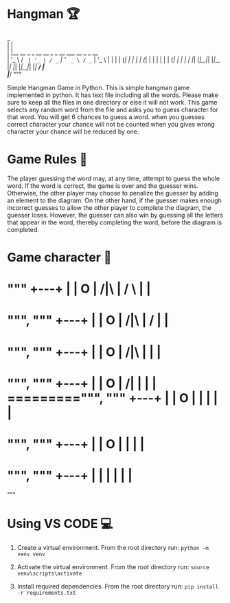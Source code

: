 # Hangman 🏆

 _                                             
| |                                            
| |__   __ _ _ __   __ _ _ __ ___   __ _ _ __  
| '_ \ / _` | '_ \ / _` | '_ ` _ \ / _` | '_ \ 
| | | | (_| | | | | (_| | | | | | | (_| | | | |
|_| |_|\__,_|_| |_|\__, |_| |_| |_|\__,_|_| |_|
                    __/ |                      
                   |___/    """

Simple Hangman Game in Python. This is simple hangman game implemented in python. It has text file including all the words. Please make sure to keep all the files in one directory or else it will not work. This game selects any random word from the file and asks you to guess character for that word. You will get 6 chances to guess a word. when you guesses correct character your chance will not be counted when you gives wrong character your chance will be reduced by one.

# Game Rules 📂

The player guessing the word may, at any time, attempt to guess the whole word. If the word is correct, the game is over and the guesser wins. Otherwise, the other player may choose to penalize the guesser by adding an element to the diagram. On the other hand, if the guesser makes enough incorrect guesses to allow the other player to complete the diagram, the guesser loses. However, the guesser can also win by guessing all the letters that appear in the word, thereby completing the word, before the diagram is completed.

# Game character 🥷

 """
  +---+
  |   |
  O   |
 /|\  |
 / \  |
      |
=========
""",
    """
  +---+
  |   |
  O   |
 /|\  |
 /    |
      |
=========
""",
    """
  +---+
  |   |
  O   |
 /|\  |
      |
      |
=========
""",
    """
  +---+
  |   |
  O   |
 /|   |
      |
      |
=========""",
    """
  +---+
  |   |
  O   |
  |   |
      |
      |
=========
""",
    """
  +---+
  |   |
  O   |
      |
      |
      |
=========
""",
    """
  +---+
  |   |
      |
      |
      |
      |
=========
"""

# Using VS CODE 💻

1. Create a virtual environment. From the root directory run:
`python -m venv venv`

2. Activate the virtual environment. From the root directory run:
`source venv\scripts\activate`

3. Install required dependencies. From the root directory run:
`pip install -r requirements.txt`